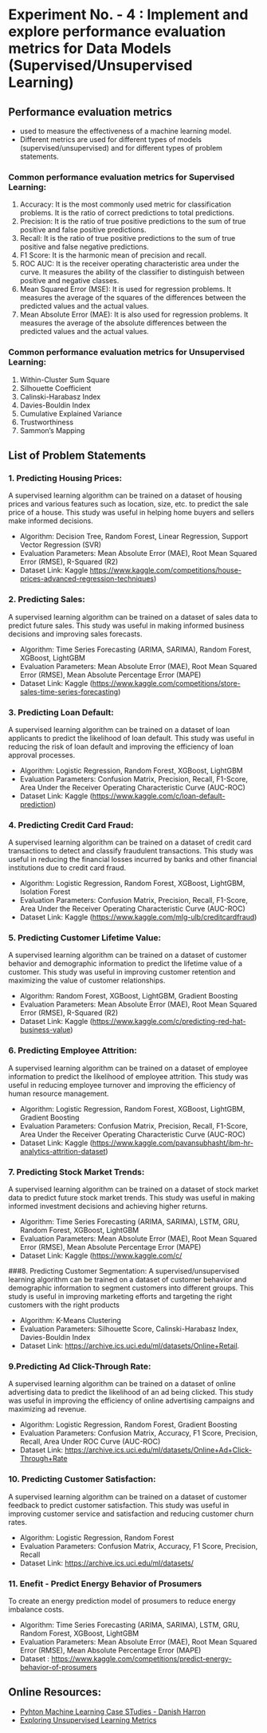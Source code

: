 # Experiment No. - 4 : Implement and explore performance evaluation metrics for Data Models (Supervised/Unsupervised Learning) 

## Performance evaluation metrics 
- used to measure the effectiveness of a machine learning model.
- Different metrics are used for different types of models (supervised/unsupervised) and for different types of problem statements.

### Common performance evaluation metrics for Supervised Learning:
1. Accuracy: It is the most commonly used metric for classification problems. It is the ratio of correct predictions to total predictions.
2. Precision: It is the ratio of true positive predictions to the sum of true positive and false positive predictions.
3. Recall: It is the ratio of true positive predictions to the sum of true positive and false negative predictions.
4. F1 Score: It is the harmonic mean of precision and recall.
5. ROC AUC: It is the receiver operating characteristic area under the curve. It measures the ability of the classifier to distinguish between positive and negative classes.
6. Mean Squared Error (MSE): It is used for regression problems. It measures the average of the squares of the differences between the predicted values and the actual values.
7. Mean Absolute Error (MAE): It is also used for regression problems. It measures the average of the absolute differences between the predicted values and the actual values.

### Common performance evaluation metrics for Unsupervised Learning:
1. Within-Cluster Sum Square
2. Silhouette Coefficient
3. Calinski-Harabasz Index
4. Davies-Bouldin Index
5. Cumulative Explained Variance
6. Trustworthiness
7. Sammon’s Mapping

## List of Problem Statements

### 1. Predicting Housing Prices:
A supervised learning algorithm can be  trained on a dataset of housing prices and various features such as location, size, etc. to predict the sale price of a house. This study was useful in helping home buyers and sellers make informed decisions.
* Algorithm: Decision Tree, Random Forest, Linear Regression, Support Vector Regression (SVR)
* Evaluation Parameters: Mean Absolute Error (MAE), Root Mean Squared Error (RMSE), R-Squared (R2)
* Dataset Link: Kaggle https://www.kaggle.com/competitions/house-prices-advanced-regression-techniques)

### 2. Predicting Sales:
A supervised learning algorithm can be trained on a dataset of sales data to predict future sales. This study was useful in making informed business decisions and improving sales forecasts.
* Algorithm: Time Series Forecasting (ARIMA, SARIMA), Random Forest, XGBoost, LightGBM
* Evaluation Parameters: Mean Absolute Error (MAE), Root Mean Squared Error (RMSE), Mean Absolute Percentage Error (MAPE)
* Dataset Link: Kaggle (https://www.kaggle.com/competitions/store-sales-time-series-forecasting)

### 3. Predicting Loan Default:
A supervised learning algorithm can be trained on a dataset of loan applicants to predict the likelihood of loan default. This study was useful in reducing the risk of loan default and improving the efficiency of loan approval processes.
* Algorithm: Logistic Regression, Random Forest, XGBoost, LightGBM
* Evaluation Parameters: Confusion Matrix, Precision, Recall, F1-Score, Area Under the Receiver Operating Characteristic Curve (AUC-ROC)
* Dataset Link: Kaggle (https://www.kaggle.com/c/loan-default-prediction)

### 4. Predicting Credit Card Fraud:
A supervised learning algorithm can be  trained on a dataset of credit card transactions to detect and classify fraudulent transactions. This study was useful in reducing the financial losses incurred by banks and other financial institutions due to credit card fraud.
* Algorithm: Logistic Regression, Random Forest, XGBoost, LightGBM, Isolation Forest
* Evaluation Parameters: Confusion Matrix, Precision, Recall, F1-Score, Area Under the Receiver Operating Characteristic Curve (AUC-ROC)
* Dataset Link: Kaggle (https://www.kaggle.com/mlg-ulb/creditcardfraud)

### 5. Predicting Customer Lifetime Value:
A supervised learning algorithm can be trained on a dataset of customer behavior and demographic information to predict the lifetime value of a customer. This study was useful in improving customer retention and maximizing the value of customer relationships.
* Algorithm: Random Forest, XGBoost, LightGBM, Gradient Boosting
* Evaluation Parameters: Mean Absolute Error (MAE), Root Mean Squared Error (RMSE), R-Squared (R2)
* Dataset Link: Kaggle (https://www.kaggle.com/c/predicting-red-hat-business-value)

### 6. Predicting Employee Attrition:
A supervised learning algorithm can be trained on a dataset of employee information to predict the likelihood of employee attrition. This study was useful in reducing employee turnover and improving the efficiency of human resource management.
* Algorithm: Logistic Regression, Random Forest, XGBoost, LightGBM, Gradient Boosting
* Evaluation Parameters: Confusion Matrix, Precision, Recall, F1-Score, Area Under the Receiver Operating Characteristic Curve (AUC-ROC)
* Dataset Link: Kaggle (https://www.kaggle.com/pavansubhasht/ibm-hr-analytics-attrition-dataset)

### 7. Predicting Stock Market Trends:
A supervised learning algorithm can be trained on a dataset of stock market data to predict future stock market trends. This study was useful in making informed investment decisions and achieving higher returns.
* Algorithm: Time Series Forecasting (ARIMA, SARIMA), LSTM, GRU, Random Forest, XGBoost, LightGBM
* Evaluation Parameters: Mean Absolute Error (MAE), Root Mean Squared Error (RMSE), Mean Absolute Percentage Error (MAPE)
* Dataset Link: Kaggle (https://www.kaggle.com/c/

###8. Predicting Customer Segmentation: 
A supervised/unsupervised  learning algorithm can be trained on a dataset of customer behavior and demographic information to segment customers into different groups. This study is useful in improving marketing efforts and targeting the right customers with the right products
* Algorithm: K-Means Clustering
* Evaluation Parameters: Silhouette Score, Calinski-Harabasz Index, Davies-Bouldin Index
* Dataset Link: https://archive.ics.uci.edu/ml/datasets/Online+Retail.

### 9.Predicting Ad Click-Through Rate:
A supervised learning algorithm can be trained on a dataset of online advertising data to predict the likelihood of an ad being clicked. This study was useful in improving the efficiency of online advertising campaigns and maximizing ad revenue.
* Algorithm: Logistic Regression, Random Forest, Gradient Boosting
* Evaluation Parameters: Confusion Matrix, Accuracy, F1 Score, Precision, Recall, Area Under ROC Curve (AUC-ROC)
* Dataset Link: https://archive.ics.uci.edu/ml/datasets/Online+Ad+Click-Through+Rate

### 10. Predicting Customer Satisfaction:
A supervised learning algorithm can be trained on a dataset of customer feedback to predict customer satisfaction. This study was useful in improving customer service and satisfaction and reducing customer churn rates.   
* Algorithm: Logistic Regression, Random Forest
* Evaluation Parameters: Confusion Matrix, Accuracy, F1 Score, Precision, Recall
* Dataset Link: https://archive.ics.uci.edu/ml/datasets/

### 11. Enefit - Predict Energy Behavior of Prosumers
To create an energy prediction model of prosumers to reduce energy imbalance costs.
* Algorithm: Time Series Forecasting (ARIMA, SARIMA), LSTM, GRU, Random Forest, XGBoost, LightGBM
* Evaluation Parameters: Mean Absolute Error (MAE), Root Mean Squared Error (RMSE), Mean Absolute Percentage Error (MAPE)
*  Dataset : https://www.kaggle.com/competitions/predict-energy-behavior-of-prosumers

## Online Resources:
- [Pyhton Machine Learning Case STudies - Danish Harron](https://github.com/shahumar/Free-Machine-Learning-Books/blob/master/book/Python%20Machine%20Learning%20Case%20Studies.pdf)
- [Exploring Unsupervised Learning Metrics](https://www.kdnuggets.com/2023/04/exploring-unsupervised-learning-metrics.html)
